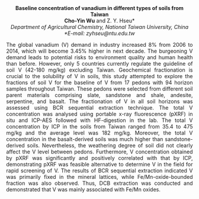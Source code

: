<center><strong>Baseline concentration of vanadium in different types of soils from
Taiwan</strong>

<center><strong>Cho-Yin Wu</strong> and Z. Y. Hseu*

<center><i>Department of Agricultural Chemistry, National Taiwan University, China</i>

<center><i>*E-mail: zyhseu@ntu.edu.tw</i>

<p style="text-align:justify">The global vanadium (V) demand in industry increased 8% from 2006 to
2014, which will become 3.45% higher in next decade. The burgeoning V
demand leads to potential risks to environment quality and human health
than before. However, only 5 countries currently regulate the guideline
of soil V (42-180 mg/kg) excluding Taiwan. Geochemical fractionation is
crucial to the solubility of V in soils, this study attempted to explore
the fractions of soil V for the baseline of V from 17 pedons with 94
horizon samples throughout Taiwan. These pedons were selected from
different soil parent materials comprising slate, sandstone and shale,
andesite, serpentine, and basalt. The fractionation of V in all soil
horizons was assessed using BCR sequential extraction technique. The
total V concentration was analysed using portable x-ray fluorescence
(pXRF) in situ and ICP-AES followed with HF-digestion in the lab. The
total V concentration by ICP in the soils from Taiwan ranged from 35.4
to 475 mg/kg and the average level was 182 mg/kg. Moreover, the total V
concentration in the basalt-derived soils was much higher than
sandstone-derived soils. Nevertheless, the weathering degree of soil did
not clearly affect the V level between pedons. Furthermore, V
concentration obtained by pXRF was significantly and positively
correlated with that by ICP, demonstrating pXRF was feasible alternative
to determine V in the field for rapid screening of V. The results of BCR
sequential extraction indicated V was primarily fixed in the mineral
lattices, while Fe/Mn-oxide-bounded fraction was also observed. Thus,
DCB extraction was conducted and demonstrated that V was mainly
associated with Fe/Mn oxides.

